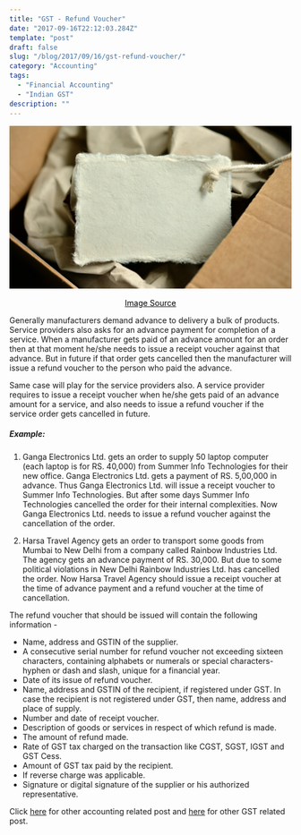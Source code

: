 ```yaml
---
title: "GST - Refund Voucher"
date: "2017-09-16T22:12:03.284Z"
template: "post"
draft: false
slug: "/blog/2017/09/16/gst-refund-voucher/"
category: "Accounting"
tags:
  - "Financial Accounting"
  - "Indian GST"
description: ""
---
```


![GST - Refund Voucher](/media/pixabay/gst-refund-voucher.jpg "GST - Refund Voucher")
[<center><span style="color:black">Image Source</span></center>](https://pixabay.com/photos/copy-space-text-box-cardboard-pack-2535266/)

Generally manufacturers demand advance to delivery a bulk of products. Service providers also asks for an advance payment for completion of a service. When a manufacturer gets paid of an advance amount for an order then at that moment he/she needs to issue a receipt voucher against that advance. But in future if that order gets cancelled then the manufacturer will issue a refund voucher to the person who paid the advance.

Same case will play for the service providers also. A service provider requires to issue a receipt voucher when he/she gets paid of an advance amount for a service, and also needs to issue a refund voucher if the service order gets cancelled in future.

##### Example:
1. Ganga Electronics Ltd. gets an order to supply 50 laptop computer (each laptop is for RS. 40,000) from Summer Info Technologies for their new office. Ganga Electronics Ltd. gets a payment of RS. 5,00,000 in advance. Thus Ganga Electronics Ltd. will issue a receipt voucher to Summer Info Technologies. But after some days Summer Info Technologies cancelled the order for their internal complexities. Now Ganga Electronics Ltd. needs to issue a refund voucher against the cancellation of the order.

2. Harsa Travel Agency gets an order to transport some goods from Mumbai to New Delhi from a company called Rainbow Industries Ltd. The agency gets an advance payment of RS. 30,000. But due to some political violations in New Delhi Rainbow Industries Ltd. has cancelled the order. Now Harsa Travel Agency should issue a receipt voucher at the time of advance payment and a refund voucher at the time of cancellation.

The refund voucher that should be issued will contain the following information -

* Name, address and GSTIN of the supplier.
* A consecutive serial number for refund voucher not exceeding sixteen characters, containing alphabets or numerals or special characters-hyphen or dash and slash, unique for a financial year.
* Date of its issue of refund voucher.
* Name, address and GSTIN of the recipient, if registered under GST. In case the recipient is not registered under GST, then name, address and place of supply.
* Number and date of receipt voucher.
* Description of goods or services in respect of which refund is made.
* The amount of refund made.
* Rate of GST tax charged on the transaction like CGST, SGST, IGST and GST Cess.
* Amount of GST tax paid by the recipient.
* If reverse charge was applicable.
* Signature or digital signature of the supplier or his authorized representative.

Click [here](https://www.nahidsaikat.com/category/accounting/ "Accounting Post") for other accounting related post and [here](https://www.nahidsaikat.com/tag/indian-gst/ "Indian GST") for other GST related post.
